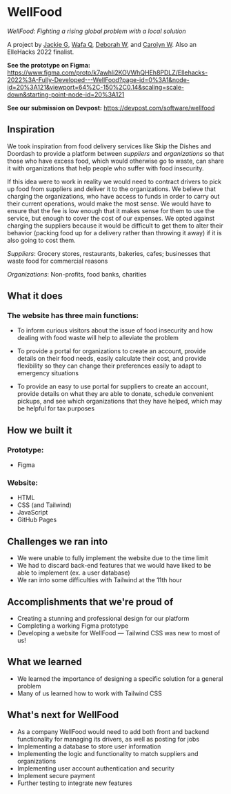 # WellFood

*WellFood: Fighting a rising global problem with a local solution*

A project by [Jackie G](https://github.com/jlg017), [Wafa Q](https://github.com/wafas-repo), [Deborah W](https://github.com/mrpthemrp), and [Carolyn W](https://github.com/cw118). Also an ElleHacks 2022 finalist.

**See the prototype on Figma:** <https://www.figma.com/proto/k7awhli2KOVWhQHEh8PDLZ/Ellehacks-2022%3A-Fully-Developed---WellFood?page-id=0%3A1&node-id=20%3A121&viewport=64%2C-150%2C0.14&scaling=scale-down&starting-point-node-id=20%3A121>

**See our submission on Devpost:** <https://devpost.com/software/wellfood>

## Inspiration

We took inspiration from food delivery services like Skip the Dishes and Doordash to provide a platform between *suppliers* and *organizations* so that those who have excess food, which would otherwise go to waste, can share it with organizations that help people who suffer with food insecurity.

If this idea were to work in reality we would need to contract drivers to pick up food from suppliers and deliver it to the organizations. We believe that charging the organizations, who have access to funds in order to carry out their current operations, would make the most sense. We would have to ensure that the fee is low enough that it makes sense for them to use the service, but enough to cover the cost of our expenses. We opted against charging the suppliers because it would be difficult to get them to alter their behavior (packing food up for a delivery rather than throwing it away) if it is also going to cost them.

*Suppliers*: Grocery stores, restaurants, bakeries, cafes; businesses that waste food for commercial reasons

*Organizations*: Non-profits, food banks, charities

## What it does

### The website has three main functions:

- To inform curious visitors about the issue of food insecurity and how dealing with food waste will help to alleviate the problem

- To provide a portal for organizations to create an account, provide details on their food needs, easily calculate their cost, and provide flexibility so they can change their preferences easily to adapt to emergency situations

- To provide an easy to use portal for suppliers to create an account, provide details on what they are able to donate, schedule convenient pickups, and see which organizations that they have helped, which may be helpful for tax purposes

## How we built it

### Prototype:

- Figma

### Website:

- HTML
- CSS (and Tailwind)
- JavaScript
- GitHub Pages

## Challenges we ran into

- We were unable to fully implement the website due to the time limit
- We had to discard back-end features that we would have liked to be able to implement (ex. a user database)
- We ran into some difficulties with Tailwind at the 11th hour

## Accomplishments that we're proud of

- Creating a stunning and professional design for our platform
- Completing a working Figma prototype
- Developing a website for WellFood — Tailwind CSS was new to most of us!

## What we learned

- We learned the importance of designing a specific solution for a general problem
- Many of us learned how to work with Tailwind CSS

## What's next for WellFood

- As a company WellFood would need to add both front and backend functionality for managing its drivers, as well as posting for jobs
- Implementing a database to store user information
- Implementing the logic and functionality to match suppliers and organizations
- Implementing user account authentication and security
- Implement secure payment
- Further testing to integrate new features
